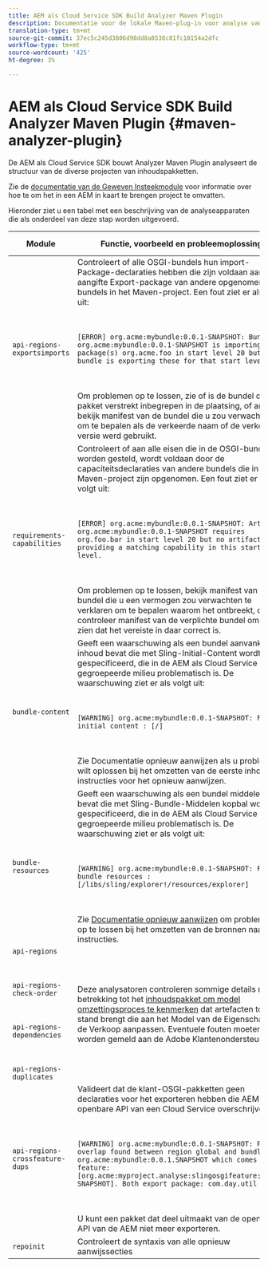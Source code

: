 ```yaml
---
title: AEM als Cloud Service SDK Build Analyzer Maven Plugin
description: Documentatie voor de lokale Maven-plug-in voor analyse van de build
translation-type: tm+mt
source-git-commit: 37ec5c245d3806d98dd8a8538c81fc10154a2dfc
workflow-type: tm+mt
source-wordcount: '425'
ht-degree: 3%

---
```



# AEM als Cloud Service SDK Build Analyzer Maven Plugin {#maven-analyzer-plugin}

De AEM als Cloud Service SDK bouwt Analyzer Maven Plugin analyseert de structuur van de diverse projecten van inhoudspakketten.

Zie de [documentatie van de Geweven Insteekmodule](https://github.com/adobe/aemanalyser-maven-plugin/blob/main/aemanalyser-maven-plugin/README.md) voor informatie over hoe te om het in een AEM in kaart te brengen project te omvatten.

Hieronder ziet u een tabel met een beschrijving van de analyseapparaten die als onderdeel van deze stap worden uitgevoerd. <!-- Note that some are executed in the local SDK, while others are only executed during the Cloud Manager pipeline deployment. -->

| Module | Functie, voorbeeld en probleemoplossing | Lokale SDK | Cloud Manager |
|---|---|---|---|
| `api-regions-exportsimports` | Controleert of alle OSGI-bundels hun import-Package-declaraties hebben die zijn voldaan aan de aangifte Export-package van andere opgenomen bundels in het Maven-project. Een fout ziet er als volgt uit: <p> </p> `[ERROR] org.acme:mybundle:0.0.1-SNAPSHOT: Bundle org.acme:mybundle:0.0.1-SNAPSHOT is importing package(s) org.acme.foo in start level 20 but no bundle is exporting these for that start level.`<p> </p>Om problemen op te lossen, zie of is de bundel die het pakket verstrekt inbegrepen in de plaatsing, of anders bekijk manifest van de bundel die u zou verwachten om te bepalen als de verkeerde naam of de verkeerde versie werd gebruikt. | Ja | Ja |
| `requirements-capabilities` | Controleert of aan alle eisen die in de OSGI-bundels worden gesteld, wordt voldaan door de capaciteitsdeclaraties van andere bundels die in het Maven-project zijn opgenomen. Een fout ziet er als volgt uit: <p> </p> `[ERROR] org.acme:mybundle:0.0.1-SNAPSHOT: Artifact org.acme:mybundle:0.0.1-SNAPSHOT requires org.foo.bar in start level 20 but no artifact is providing a matching capability in this start level.`<p> </p> Om problemen op te lossen, bekijk manifest van de bundel die u een vermogen zou verwachten te verklaren om te bepalen waarom het ontbreekt, of controleer manifest van de verplichte bundel om te zien dat het vereiste in daar correct is. | Ja | Ja |
| `bundle-content` | Geeft een waarschuwing als een bundel aanvankelijke inhoud bevat die met Sling-Initial-Content wordt gespecificeerd, die in de AEM als Cloud Service gegroepeerde milieu problematisch is. De waarschuwing ziet er als volgt uit: <p> </p> `[WARNING] org.acme:mybundle:0.0.1-SNAPSHOT: Found initial content : [/]` <p> </p>Zie Documentatie opnieuw aanwijzen als u problemen wilt oplossen bij het omzetten van de eerste inhoud in instructies voor het opnieuw aanwijzen. | Ja | Ja |
| `bundle-resources` | Geeft een waarschuwing als een bundel middelen bevat die met Sling-Bundle-Middelen kopbal worden gespecificeerd, die in de AEM als Cloud Service gegroepeerde milieu problematisch is. De waarschuwing ziet er als volgt uit:<p> </p> `[WARNING] org.acme:mybundle:0.0.1-SNAPSHOT: Found bundle resources : [/libs/sling/explorer!/resources/explorer]`<p> </p> Zie [Documentatie opnieuw aanwijzen](https://experienceleague.adobe.com/docs/experience-manager-cloud-service/implementing/developing/aem-project-content-package-structure.html?lang=en#repo-init) om problemen op te lossen bij het omzetten van de bronnen naar instructies. | Ja | Ja |
| `api-regions`<p> </p>`api-regions-check-order`<p> </p>`api-regions-dependencies`<p> </p>`api-regions-duplicates` | Deze analysatoren controleren sommige details met betrekking tot het [inhoudspakket om model omzettingsproces te kenmerken](https://experienceleague.adobe.com/docs/experience-manager-cloud-service/implementing/deploying/overview.html?lang=en#deploying) dat artefacten tot stand brengt die aan het Model van de Eigenschap van de Verkoop aanpassen. Eventuele fouten moeten worden gemeld aan de Adobe Klantenondersteuning. | Ja | Ja |
| `api-regions-crossfeature-dups` | Valideert dat de klant-OSGI-pakketten geen declaraties voor het exporteren hebben die AEM als openbare API van een Cloud Service overschrijven<p> </p>`[WARNING] org.acme:mybundle:0.0.1-SNAPSHOT: Package overlap found between region global and bundle org.acme:mybundle:0.0.1.SNAPSHOT which comes from feature: [org.acme:myproject.analyse:slingosgifeature:0.0.1-SNAPSHOT]. Both export package: com.day.util`<p> </p>U kunt een pakket dat deel uitmaakt van de openbare API van de AEM niet meer exporteren. | Ja | Ja |
| `repoinit` | Controleert de syntaxis van alle opnieuw aanwijssecties | Ja | Ja |
